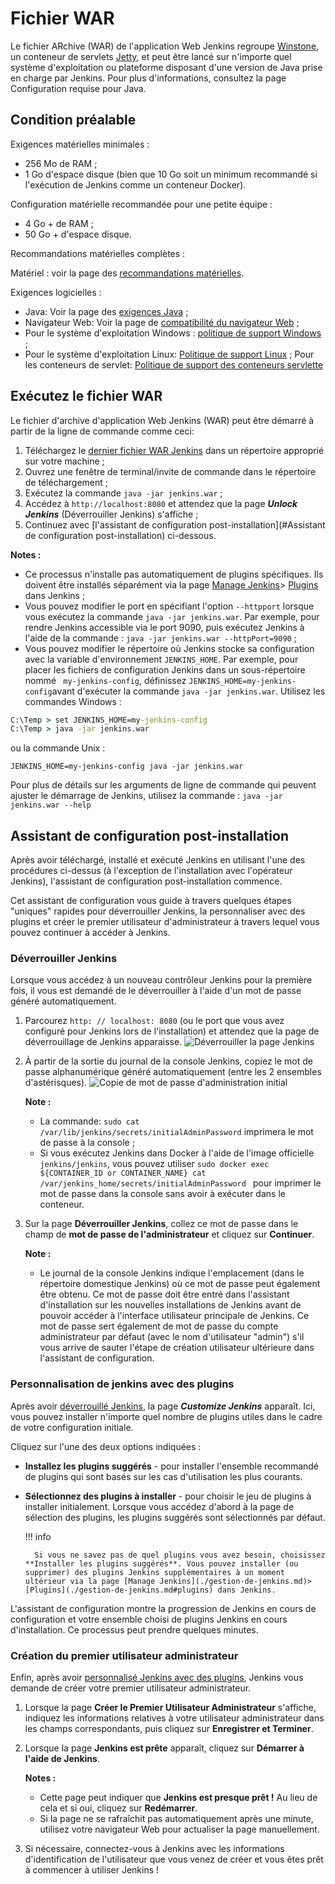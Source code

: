 # Fichier WAR

Le fichier ARchive (WAR) de l'application Web Jenkins regroupe [Winstone](https://github.com/jenkinsci/winstone), un conteneur de servlets [Jetty](https://www.eclipse.org/jetty/), et peut être lancé sur n'importe quel système d'exploitation ou plateforme disposant d'une version de Java prise en charge par Jenkins. Pour plus d'informations, consultez la page Configuration requise pour Java.

## Condition préalable

Exigences matérielles minimales : 

* 256 Mo de RAM ;
* 1 Go d'espace disque (bien que 10 Go soit un minimum recommandé si l'exécution de Jenkins comme un conteneur Docker).

Configuration matérielle recommandée pour une petite équipe : 

* 4 Go + de RAM ;
* 50 Go + d'espace disque.

Recommandations matérielles complètes : 

Matériel : voir la page des [recommandations matérielles](./mise-a-echelle-recommandations-materielles.md).

Exigences logicielles : 

* Java: Voir la page des [exigences Java](./plateforme-java.md) ; 
* Navigateur Web: Voir la page de [compatibilité du navigateur Web](./plateforme-navigateurs.md) ;
* Pour le système d'exploitation Windows : [politique de support Windows](./plateforme-windows.md) ; 
* Pour le système d'exploitation Linux: [Politique de support Linux](./plateforme-linux.md) ; 
Pour les conteneurs de servlet: [Politique de support des conteneurs servlette](./plateforme-servlet.md)

## Exécutez le fichier WAR

Le fichier d'archive d'application Web Jenkins (WAR) peut être démarré à partir de la ligne de commande comme ceci:  

1. Téléchargez le [dernier fichier WAR Jenkins](https://www.jenkins.io/download) dans un répertoire approprié sur votre machine ; 
2. Ouvrez une fenêtre de terminal/invite de commande dans le répertoire de téléchargement ;
3. Exécutez la commande `java -jar jenkins.war` ;
4. Accédez à `http://localhost:8080` et attendez que la page _**Unlock Jenkins**_ (Déverrouiller Jenkins) s'affiche ;
5. Continuez avec [l'assistant de configuration post-installation](#Assistant de configuration post-installation) ci-dessous.

**Notes :**

* Ce processus n'installe pas automatiquement de plugins spécifiques. Ils doivent être installés séparément via la page [Manage Jenkins](./gestion-jenkins.md)> [Plugins](./gestion-plugins.md) dans Jenkins ;
* Vous pouvez modifier le port en spécifiant l'option `--httpport` lorsque vous exécutez la commande `java -jar jenkins.war`. Par exemple, pour rendre Jenkins accessible via le port 9090, puis exécutez Jenkins à l'aide de la commande : `java -jar jenkins.war --httpPort=9090` ;
* Vous pouvez modifier le répertoire où Jenkins stocke sa configuration avec la variable d'environnement `JENKINS_HOME`. Par exemple, pour placer les fichiers de configuration Jenkins dans un sous-répertoire nommé ` my-jenkins-config`, définissez ` JENKINS_HOME=my-jenkins-config `avant d'exécuter la commande `java -jar jenkins.war`. Utilisez les commandes Windows : 

``` bat title="Windows"
C:\Temp > set JENKINS_HOME=my-jenkins-config
C:\Temp > java -jar jenkins.war
```

ou la commande Unix : 
``` unix title="Unix"
JENKINS_HOME=my-jenkins-config java -jar jenkins.war
```

Pour plus de détails sur les arguments de ligne de commande qui peuvent ajuster le démarrage de Jenkins, utilisez la commande :
`java -jar jenkins.war --help`

## Assistant de configuration post-installation

Après avoir téléchargé, installé et exécuté Jenkins en utilisant l'une des procédures ci-dessus (à l'exception de l'installation avec l'opérateur Jenkins), l'assistant de configuration post-installation commence.

Cet assistant de configuration vous guide à travers quelques étapes "uniques" rapides pour déverrouiller Jenkins, la personnaliser avec des plugins et créer le premier utilisateur d'administrateur à travers lequel vous pouvez continuer à accéder à Jenkins.

### Déverrouiller Jenkins

Lorsque vous accédez à un nouveau contrôleur Jenkins pour la première fois, il vous est demandé de le déverrouiller à l'aide d'un mot de passe généré automatiquement. 

1. Parcourez `http: // localhost: 8080` (ou le port que vous avez configuré pour Jenkins lors de l'installation) et attendez que la page de déverrouillage de Jenkins apparaisse. 
![Déverrouiller la page Jenkins](https://www.jenkins.io/doc/book/resources/tutorials/setup-jenkins-01-unlock-jenkins-page.jpg)
2. À partir de la sortie du journal de la console Jenkins, copiez le mot de passe alphanumérique généré automatiquement (entre les 2 ensembles d'astérisques). 
![Copie de mot de passe d'administration initial](https://www.jenkins.io/doc/book/resources/tutorials/setup-jenkins-02-copying-initial-admin-password.png) 

    **Note :**

      * La commande: `sudo cat /var/lib/jenkins/secrets/initialAdminPassword` imprimera le mot de passe à la console ;
      * Si vous exécutez Jenkins dans Docker à l'aide de l'image officielle `jenkins/jenkins`, vous pouvez utiliser `sudo docker exec ${CONTAINER_ID or CONTAINER_NAME} cat /var/jenkins_home/secrets/initialAdminPassword ` pour imprimer le mot de passe dans la console sans avoir à exécuter dans le conteneur. 

3. Sur la page **Déverrouiller Jenkins**, collez ce mot de passe dans le champ de **mot de passe de l'administrateur** et cliquez sur **Continuer**. 

    **Note :** 

      * Le journal de la console Jenkins indique l'emplacement (dans le répertoire domestique Jenkins) où ce mot de passe peut également être obtenu. Ce mot de passe doit être entré dans l'assistant d'installation sur les nouvelles installations de Jenkins avant de pouvoir accéder à l'interface utilisateur principale de Jenkins. Ce mot de passe sert également de mot de passe du compte administrateur par défaut (avec le nom d'utilisateur "admin") s'il vous arrive de sauter l'étape de création utilisateur ultérieure dans l'assistant de configuration.

### Personnalisation de jenkins avec des plugins

Après avoir [déverrouillé Jenkins](#déverrouiller-jenkins), la page **_Customize Jenkins_** apparaît. Ici, vous pouvez installer n'importe quel nombre de plugins utiles dans le cadre de votre configuration initiale.

Cliquez sur l'une des deux options indiquées : 

* **Installez les plugins suggérés** - pour installer l'ensemble recommandé de plugins qui sont basés sur les cas d'utilisation les plus courants. 
* **Sélectionnez des plugins à installer** - pour choisir le jeu de plugins à installer initialement. Lorsque vous accédez d'abord à la page de sélection des plugins, les plugins suggérés sont sélectionnés par défaut. 


    !!! info

        Si vous ne savez pas de quel plugins vous avez besoin, choisissez **Installer les plugins suggérés**. Vous pouvez installer (ou supprimer) des plugins Jenkins supplémentaires à un moment ultérieur via la page [Manage Jenkins](./gestion-de-jenkins.md)> [Plugins](./gestion-de-jenkins.md#plugins) dans Jenkins.

L'assistant de configuration montre la progression de Jenkins en cours de configuration et votre ensemble choisi de plugins Jenkins en cours d'installation. Ce processus peut prendre quelques minutes.

### Création du premier utilisateur administrateur

Enfin, après avoir [personnalisé Jenkins avec des plugins](#personnalisation-de-jenkins-avec-des-plugins), Jenkins vous demande de créer votre premier utilisateur administrateur. 

1. Lorsque la page **Créer le Premier Utilisateur Administrateur** s'affiche, indiquez les informations relatives à votre utilisateur administrateur dans les champs correspondants, puis cliquez sur **Enregistrer et Terminer**.
2. Lorsque la page **Jenkins est prête** apparaît, cliquez sur **Démarrer à l'aide de Jenkins**. 

    **Notes :** 

    * Cette page peut indiquer que **Jenkins est presque prêt !** Au lieu de cela et si oui, cliquez sur **Redémarrer**. 
    * Si la page ne se rafraîchit pas automatiquement après une minute, utilisez votre navigateur Web pour actualiser la page manuellement. 

3. Si nécessaire, connectez-vous à Jenkins avec les informations d'identification de l'utilisateur que vous venez de créer et vous êtes prêt à commencer à utiliser Jenkins !
